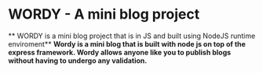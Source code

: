 # WORDY - A mini blog project
** WORDY is  a mini blog project that is in JS and built using NodeJS runtime enviroment**
**Wordy is a mini blog that is built with node js on top of the express framework. Wordy allows anyone like you to publish blogs without having to undergo any validation.**